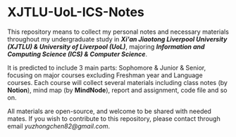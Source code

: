 # XJTLU-UoL-ICS-Notes

This repository means to collect my personal notes and necessary materials throughout my undergraduate study in ___Xi'an Jiaotong Liverpool University (XJTLU) & University of Liverpool (UoL)___, majoring ___Information and Computing Science (ICS) & Computer Science___.

It is predicted to include 3 main parts: Sophomore & Junior & Senior, focusing on major courses excluding Freshman year and Language courses. Each course will collect several materials including class notes (by __Notion__), mind map (by __MindNode__), report and assignment, code file and so on.

All materials are open-source, and welcome to be shared with needed mates. If you wish to contribute to this repository, please contact through email _yuzhongchen82@gmail.com_.
